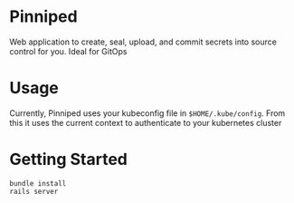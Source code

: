 # Pinniped

Web application to create, seal, upload, and commit secrets into source control for you. Ideal for GitOps

# Usage

Currently, Pinniped uses your kubeconfig file in `$HOME/.kube/config`. From this it uses the current context to authenticate to your kubernetes cluster

# Getting Started

```
bundle install
rails server
```